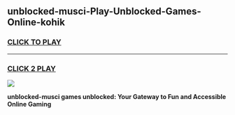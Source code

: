 
## unblocked-musci-Play-Unblocked-Games-Online-kohik
<h3>
<a href="https://premium76.site?title=unblocked-musci&ref=25A">CLICK TO PLAY</a></h3>
<hr>

<h3>
<a href="https://premium76.site?title=unblocked-musci&ref=25A">CLICK 2 PLAY</a>
  
</h3>

<a href="https://premium76.site?title=unblocked-musci&ref=25A"><img src="https://clearcache.store/games.png"></a>


**unblocked-musci games unblocked: Your Gateway to Fun and Accessible Online Gaming**
